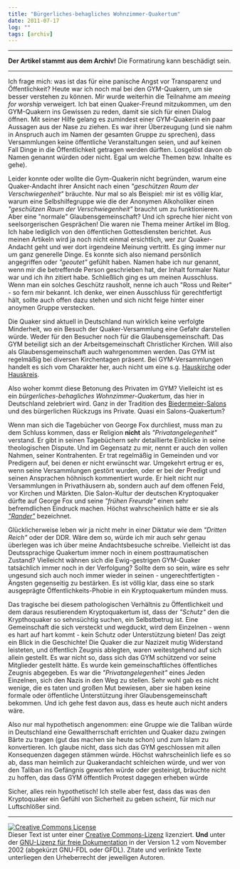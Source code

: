 ```yaml
---
title: "Bürgerliches-behagliches Wohnzimmer-Quakertum"
date: 2011-07-17
log: ""
tags: [archiv]
---
```

<hr><b>Der Artikel stammt aus dem Archiv!</b> Die Formatirung kann beschädigt sein.<hr>
Ich frage mich: was ist das für eine panische Angst vor Transparenz und Öffentlichkeit? Heute war ich noch mal bei den GYM-Quakern, um sie besser verstehen zu können. Mir wurde weiterhin die Teilnahme am <i>meeing for worship</i> verweigert. Ich bat einen Quaker-Freund mitzukommen, um den GYM-Quakern ins Gewissen zu reden, damit sie sich für einen Dialog öffnen. Mit seiner Hilfe gelang es zumindest einer GYM-Quakerin ein paar Aussagen aus der Nase zu ziehen. Es war ihrer Überzeugung (und sie nahm in Anspruch auch im Namen der gesamten Gruppe zu sprechen), dass Versammlungen keine öffentliche Veranstaltungen seien, und auf keinen Fall Dinge in die Öffentlichkeit getragen werden dürften. Losgelöst davon ob Namen genannt würden oder nicht. Egal um welche Themen bzw. Inhalte es gehe). 


Leider konnte oder wollte die Gym-Quakerin nicht begründen, warum eine Quaker-Andacht ihrer Ansicht nach einen <i>"geschützen Raum der Verschwiegenheit"</i> bräuchte. Nur mal so als Beispiel: mir ist es völlig klar, warum eine Selbshilfegruppe wie die der Anonymen Alkoholiker einen <i>"geschützen Raum der Verschwiegenheit"</i> braucht um zu funktionieren. Aber eine "normale" Glaubensgemeinschaft? Und ich spreche hier nicht von seelsorgerischen Gesprächen! Die waren nie Thema meiner Artikel im Blog. Ich habe lediglich von den öffentlichen Gottesdiensten berichtet. Aus meinen Artikeln wird ja noch nicht einmal ersichtlich, wer zur Quaker-Andacht geht und wer dort irgendeine Meinung vertritt. Es ging immer nur um ganz generelle Dinge. Es konnte sich also niemand persönlich angegriffen oder <i>"geoutet"</i> gefühlt haben. Namen habe ich nur genannt, wenn mir die betreffende Person geschrieben hat, der Inhalt formaler Natur war und ich ihn zitiert habe. Schließlich ging es um meinen Ausschluss. Wenn man ein solches Geschütz rausholt, nenne ich auch "Ross und Reiter" - so fern mir bekannt. Ich denke, wer einen Ausschluss für gerechtfertigt hält, sollte auch offen dazu stehen und sich nicht feige hinter einer anoymen Gruppe verstecken.

Die Quaker sind aktuell in Deutschland nun wirklich keine verfolgte Minderheit, wo ein Besuch der Quaker-Versammlung eine Gefahr darstellen würde. Weder für den Besucher noch für die Glaubensgemeinschaft. Das GYM beteiligt sich an der Arbeitsgemeinschaft Christlicher Kirchen. Will also als Glaubensgemeinschaft auch wahrgenommen werden. Das GYM ist regelmäßig bei diversen Kirchentagen präsent. Bei GYM-Versammlungen handelt es sich vom Charakter her, auch nicht um eine s.g. <a href="http://de.wikipedia.org/wiki/Hauskirche">Hauskirche</a> oder <a href="http://de.wikipedia.org/wiki/Hauskreis">Hauskreis</a>. 

Also woher kommt diese Betonung des Privaten im GYM? Vielleicht ist es ein <i>bürgerliches-behagliches Wohnzimmer-Quakertum</i>, das hier in Deutschland zelebriert wird. Ganz in der Tradition des <a href="http://de.wikipedia.org/wiki/Literarischer_Salon">Biedermeier-Salons</a> und des bürgerlichen Rückzugs ins Private. Quasi ein Salons-Quakertum? 

Wenn man sich die Tagebücher von George Fox durchliest, muss man zu dem Schluss kommen, dass er Religion <b>nicht</b> als <i>"Privatangelegenheit"</i> verstand. Er gibt in seinen Tagebüchern sehr detaillierte Einblicke in seine theologischen Dispute. Und im Gegensatz zu mir, nennt er auch den vollen Nahmen, seiner Kontrahenten. Er trat regelmäßig in Gemeinden und vor Predigern auf, bei denen er nicht erwünscht war. Umgekehrt ertrug er es, wenn seine Versammlungen gestört wurden, oder er bei der Predigt und seinen Ansprachen höhnisch kommentiert wurde. Er hielt nicht nur Versammlungen in Privathäusern ab, sondern auch auf dem offenen Feld, vor Kirchen und Märkten. Die Salon-Kultur der deutschen Kryptoquaker dürfte auf George Fox und seine <i>"frühen Freunde"</i> einen sehr befremdlichen Eindruck machen. Höchst wahrscheinlich hätte er sie als <a href="http://en.wikipedia.org/wiki/Ranter"><i>"Rander"</i></a> bezeichnet. 

Glücklicherweise leben wir ja nicht mehr in einer Diktatur wie dem <i>"Dritten Reich"</i> oder der DDR. Wäre dem so, würde ich mir auch sehr genau überlegen was ich über meine Andachtsbesuche schreibe. Vielleicht ist das Deutssprachige Quakertum immer noch in einem posttraumatischen Zustand? Vielleicht wähnen sich die Ewig-gestrigen GYM-Quaker tatsächlich immer noch in der Verfolgung? Sollte dem so sein, wäre es sehr ungesund sich auch noch immer wieder in seinen - ungerechtfertigten - Ängsten gegenseitig zu bestärken. Es ist völlig klar, dass eine so stark ausgeprägte Öffentlichkeits-Phobie in ein Kryptoquakertum münden muss.</a>

Das tragische bei diesem pathologischen Verhältnis zu Öffentlichkeit und dem daraus resutierendem Kryptoquakertum ist, dass der <i>"Schutz"</i> den die Krypthoquaker so sehnsüchtig suchen, ein Selbstbetrug ist. Eine Gemeinschaft die sich versteckt und wegduckt, wird dem Einzelnen - wenn es hart auf hart kommt - kein Schutz oder Unterstützung bieten! Das zeigt ein Blick in die Geschichte! Die Quaker die zur Nazizeit mutig Widerstand leisteten, und öffentlich Zeugnis ablegten, waren weitestgehend auf sich allein gestellt. Es war nicht so, dass sich das GYM schützend vor seine Mitglieder gestellt hätte. Es wurde kein gemeinschaftliches öffentliches Zeugnis abgegeben. Es war die <i>"Privatangelegenheit"</i> eines Jeden Einzelnen, sich den Nazis in den Weg zu stellen. Sehr wohl gab es nicht wenige, die es taten und großen Mut bewiesen, aber sie haben keine formale oder öffentliche Unterstützung ihrer Glaubensgemeinschaft bekommen. Und ich gehe fest davon aus, dass es heute auch nicht anders wäre. 

Also nur mal hypothetisch angenommen: eine Gruppe wie die Taliban würde in Deutschland eine Gewaltherrschaft errichten und Quaker dazu zwingen Bärte zu tragen (gut das machen sie heute schon) und zum Islam zu konvertieren. Ich glaube nicht, dass sich das GYM geschlossen mit allen Konsequenzen dagegen stämmen würde. Höchst wahrscheinlich liefe es so ab, dass man heimlich zur Quakerandacht schleichen würde, und wer von den Taliban ins Gefängnis geworfen würde oder gesteinigt, bräuchte nicht zu hoffen, das dass GYM öffentlich Protest dagegen erheben würde 

Sicher, alles rein hypothetisch! Ich stelle aber fest, dass das was den Kryptoquaker ein Gefühl von Sicherheit zu geben scheint, für mich nur Luftschlößer sind.

<hr />
<a rel="license" href="http://creativecommons.org/licenses/by-sa/3.0/de/"><img alt="Creative Commons License" style="border-width: 0pt;" src="http://i.creativecommons.org/l/by-sa/3.0/de/88x31.png" /></a><br />
Dieser <span xmlns:dc="http://purl.org/dc/elements/1.1/" href="http://purl.org/dc/dcmitype/Text" rel="dc:type">Text</span> ist unter einer <a rel="license" href="http://creativecommons.org/licenses/by-sa/3.0/de/">Creative Commons-Lizenz</a> lizenziert. <b>Und</b> unter der <a href="http://de.wikipedia.org/wiki/GFDL">GNU-Lizenz f&uuml;r freie Dokumentation</a> in der Version 1.2 vom November 2002 (abgek&uuml;rzt GNU-FDL oder GFDL). Zitate und verlinkte Texte unterliegen den Urheberrecht der jeweiligen Autoren.
